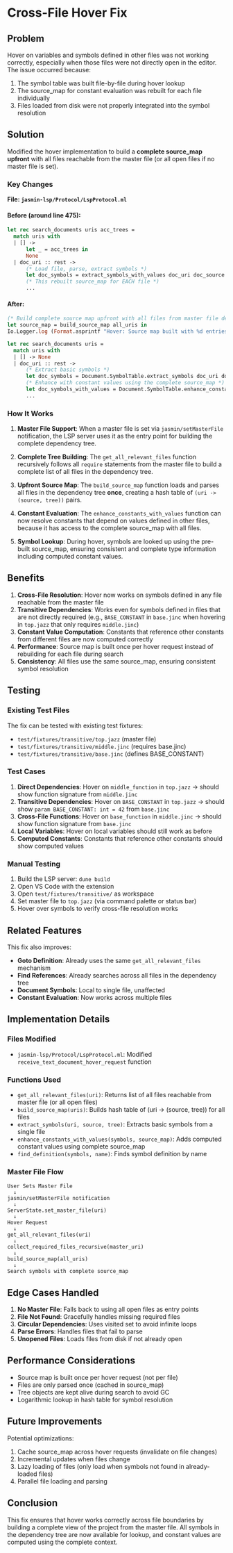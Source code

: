 # Cross-File Hover Fix

## Problem

Hover on variables and symbols defined in other files was not working correctly, especially when those files were not directly open in the editor. The issue occurred because:

1. The symbol table was built file-by-file during hover lookup
2. The source_map for constant evaluation was rebuilt for each file individually
3. Files loaded from disk were not properly integrated into the symbol resolution

## Solution

Modified the hover implementation to build a **complete source_map upfront** with all files reachable from the master file (or all open files if no master file is set).

### Key Changes

**File: `jasmin-lsp/Protocol/LspProtocol.ml`**

#### Before (around line 475):
```ocaml
let rec search_documents uris acc_trees =
  match uris with
  | [] -> 
      let _ = acc_trees in
      None
  | doc_uri :: rest ->
      (* Load file, parse, extract symbols *)
      let doc_symbols = extract_symbols_with_values doc_uri doc_source doc_tree all_uris in
      (* This rebuilt source_map for EACH file *)
      ...
```

#### After:
```ocaml
(* Build complete source map upfront with all files from master file dependency tree *)
let source_map = build_source_map all_uris in
Io.Logger.log (Format.asprintf "Hover: Source map built with %d entries" (Hashtbl.length source_map));

let rec search_documents uris =
  match uris with
  | [] -> None
  | doc_uri :: rest ->
      (* Extract basic symbols *)
      let doc_symbols = Document.SymbolTable.extract_symbols doc_uri doc_source doc_tree in
      (* Enhance with constant values using the complete source_map *)
      let doc_symbols_with_values = Document.SymbolTable.enhance_constants_with_values doc_symbols source_map in
      ...
```

### How It Works

1. **Master File Support**: When a master file is set via `jasmin/setMasterFile` notification, the LSP server uses it as the entry point for building the complete dependency tree.

2. **Complete Tree Building**: The `get_all_relevant_files` function recursively follows all `require` statements from the master file to build a complete list of all files in the dependency tree.

3. **Upfront Source Map**: The `build_source_map` function loads and parses all files in the dependency tree **once**, creating a hash table of `(uri -> (source, tree))` pairs.

4. **Constant Evaluation**: The `enhance_constants_with_values` function can now resolve constants that depend on values defined in other files, because it has access to the complete source_map with all files.

5. **Symbol Lookup**: During hover, symbols are looked up using the pre-built source_map, ensuring consistent and complete type information including computed constant values.

## Benefits

1. **Cross-File Resolution**: Hover now works on symbols defined in any file reachable from the master file
2. **Transitive Dependencies**: Works even for symbols defined in files that are not directly required (e.g., `BASE_CONSTANT` in `base.jinc` when hovering in `top.jazz` that only requires `middle.jinc`)
3. **Constant Value Computation**: Constants that reference other constants from different files are now computed correctly
4. **Performance**: Source map is built once per hover request instead of rebuilding for each file during search
5. **Consistency**: All files use the same source_map, ensuring consistent symbol resolution

## Testing

### Existing Test Files

The fix can be tested with existing test fixtures:
- `test/fixtures/transitive/top.jazz` (master file)
- `test/fixtures/transitive/middle.jinc` (requires base.jinc)
- `test/fixtures/transitive/base.jinc` (defines BASE_CONSTANT)

### Test Cases

1. **Direct Dependencies**: Hover on `middle_function` in `top.jazz` → should show function signature from `middle.jinc`
2. **Transitive Dependencies**: Hover on `BASE_CONSTANT` in `top.jazz` → should show `param BASE_CONSTANT: int = 42` from `base.jinc`
3. **Cross-File Functions**: Hover on `base_function` in `middle.jinc` → should show function signature from `base.jinc`
4. **Local Variables**: Hover on local variables should still work as before
5. **Computed Constants**: Constants that reference other constants should show computed values

### Manual Testing

1. Build the LSP server: `dune build`
2. Open VS Code with the extension
3. Open `test/fixtures/transitive/` as workspace
4. Set master file to `top.jazz` (via command palette or status bar)
5. Hover over symbols to verify cross-file resolution works

## Related Features

This fix also improves:
- **Goto Definition**: Already uses the same `get_all_relevant_files` mechanism
- **Find References**: Already searches across all files in the dependency tree
- **Document Symbols**: Local to single file, unaffected
- **Constant Evaluation**: Now works across multiple files

## Implementation Details

### Files Modified

- `jasmin-lsp/Protocol/LspProtocol.ml`: Modified `receive_text_document_hover_request` function

### Functions Used

- `get_all_relevant_files(uri)`: Returns list of all files reachable from master file (or all open files)
- `build_source_map(uris)`: Builds hash table of (uri -> (source, tree)) for all files
- `extract_symbols(uri, source, tree)`: Extracts basic symbols from a single file
- `enhance_constants_with_values(symbols, source_map)`: Adds computed constant values using complete source_map
- `find_definition(symbols, name)`: Finds symbol definition by name

### Master File Flow

```
User Sets Master File
  ↓
jasmin/setMasterFile notification
  ↓
ServerState.set_master_file(uri)
  ↓
Hover Request
  ↓
get_all_relevant_files(uri)
  ↓
collect_required_files_recursive(master_uri)
  ↓
build_source_map(all_uris)
  ↓
Search symbols with complete source_map
```

## Edge Cases Handled

1. **No Master File**: Falls back to using all open files as entry points
2. **File Not Found**: Gracefully handles missing required files
3. **Circular Dependencies**: Uses visited set to avoid infinite loops
4. **Parse Errors**: Handles files that fail to parse
5. **Unopened Files**: Loads files from disk if not already open

## Performance Considerations

- Source map is built once per hover request (not per file)
- Files are only parsed once (cached in source_map)
- Tree objects are kept alive during search to avoid GC
- Logarithmic lookup in hash table for symbol resolution

## Future Improvements

Potential optimizations:
1. Cache source_map across hover requests (invalidate on file changes)
2. Incremental updates when files change
3. Lazy loading of files (only load when symbols not found in already-loaded files)
4. Parallel file loading and parsing

## Conclusion

This fix ensures that hover works correctly across file boundaries by building a complete view of the project from the master file. All symbols in the dependency tree are now available for lookup, and constant values are computed using the complete context.
